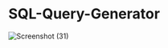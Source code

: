 # SQL-Query-Generator

![Screenshot (31)](https://github.com/kdhananiUH/SQL-Query-Generator/assets/111707291/25c2138e-db73-481c-b257-f02f1b8da1fd)
